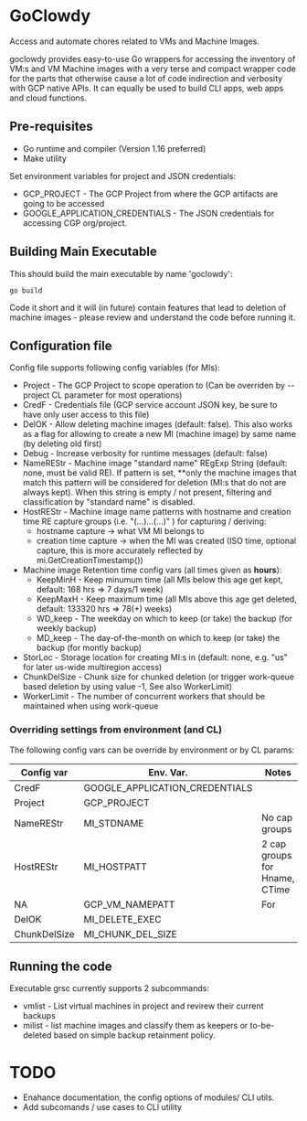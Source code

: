 # GoClowdy

Access and automate chores related to VMs and Machine Images.

goclowdy provides easy-to-use Go wrappers for accessing the inventory of VM:s
and VM Machine images with a very terse and compact wrapper code for the
parts that otherwise cause a lot of code indirection and verbosity with GCP
native APIs. It can equally be used to build CLI apps, web apps and cloud functions.

## Pre-requisites

- Go runtime and compiler (Version 1.16 preferred)
- Make utility

Set environment variables for project and JSON credentials:
- GCP_PROJECT - The GCP Project from where the GCP artifacts are going to be accessed
- GOOGLE_APPLICATION_CREDENTIALS - The JSON credentials for accessing CGP org/project.

## Building Main Executable

This should build the main executable by name 'goclowdy':
```
go build
```
Code it short and it will (in future) contain features that lead to deletion of machine images -
please review and understand the code before running it.

## Configuration file

Config file supports following config variables (for MIs):

- Project - The GCP Project to scope operation to (Can be overriden by --project CL parameter for most operations)
- CredF - Credentials file (GCP service account JSON key, be sure to have only user access to this file)
- DelOK - Allow deleting machine images (default: false). This also works as a flag for allowing to create a new MI (machine image)
  by same name (by deleting old first)
- Debug - Increase verbosity for runtime messages (default: false)
- NameREStr - Machine image "standard name" REgExp String (default: none, must be valid RE). If pattern is set, **only the machine images
  that match this pattern will be considered for deletion (MI:s that do not are always kept).
  When this string is empty / not present, filtering and classification by "standard name" is disabled.
- HostREStr - Machine image name patterns with hostname and creation time RE capture groups (i.e. "(...)...(...)" ) for capturing / deriving:
  - hostname capture  -> what VM MI belongs to
  - creation time capture -> when the MI was created (ISO time, optional capture, this is more accurately reflected by mi.GetCreationTimestamp())
- Machine image Retention time config vars (all times given as **hours**):
  - KeepMinH - Keep minumum time (all MIs below this age get kept, default: 168 hrs => 7 days/1 week)
  - KeepMaxH - Keep maximum time (all MIs above this age get deleted, default: 133320 hrs => 78(+) weeks)
  - WD_keep - The weekday on which to keep (or take) the backup (for weekly backup)
  - MD_keep - The day-of-the-month on which to keep (or take) the backup (for montly backup)
- StorLoc - Storage location for creating MI:s in (default: none, e.g. "us" for later us-wide multiregion access)
- ChunkDelSize - Chunk size for chunked deletion (or trigger work-queue based deletion by using value -1, See also WorkerLimit)
- WorkerLimit - The number of concurrent workers that should be maintained when using work-queue

### Overriding settings from environment (and CL)

The following config vars can be override by environment or by CL params:

| Config var | Env. Var.   | Notes |
|------------|-------------|-------|
| CredF      | GOOGLE_APPLICATION_CREDENTIALS | |
| Project    | GCP_PROJECT | |
| NameREStr  | MI_STDNAME  | No cap groups |
| HostREStr  | MI_HOSTPATT | 2 cap groups for Hname, CTime |
| NA | GCP_VM_NAMEPATT | For |
| DelOK      | MI_DELETE_EXEC | |
| ChunkDelSize | MI_CHUNK_DEL_SIZE | |

## Running the code

Executable grsc currently supports 2 subcommands:

- vmlist - List virtual machines in project and revirew their current backups
- milist - list machine images and classify them as keepers or to-be-deleted based on simple backup retainment policy.

# TODO

- Enahance documentation, the config options of modules/ CLI utils.
- Add subcomands / use cases to CLI utility

